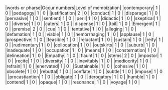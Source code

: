 |words or pharse|Occur numbers|Level of memoization|
|contemporary|  1  |  0  |
|pedagogy|  1  |  0  |
|justification|  2  |  0  |
|conduct|  1  |  0  |
|disparage|  1  |  0  |
|pervasive|  1  |  0  |
|sentient|  1  |  0  |
|peril|  1  |  0  |
|didactic|  1  |  0  |
|skeptical|  1  |  0  |
|diverse|  1  |  0  |
|caters|  1  |  0  |
|dispense|  1  |  0  |
|toil|  1  |  0  |
|Emergent|  1  |  0  |
|premise|  2  |  0  |
|cue|  1  |  0  |
|tentative|  1  |  0  |
|alleging|  1  |  0  |
|defamation|  1  |  0  |
|viable|  1  |  0  |
|hemorrhaging|  1  |  0  |
|applause|  1  |  0  |
|prospective|  1  |  0  |
|feasible|  1  |  0  |
|reluctant|  1  |  0  |
|sustain|  1  |  0  |
|reify|  1  |  0  |
|rudimentary|  1  |  0  |
|collocation|  1  |  0  |
|outskirts|  1  |  0  |
|suburb|  1  |  0  |
|inadequate|  1  |  0  |
|occupation|  1  |  0  |
|means|  1  |  0  |
|consternation|  1  |  0  |
|delineation|  1  |  0  |
|Empathy|  1  |  0  |
|flaunt|  1  |  0  |
|stems|  2  |  0  |
|impostor|  1  |  0  |
|recite|  1  |  0  |
|diversity|  1  |  0  |
|inevitably|  1  |  0  |
|mediocrity|  1  |  0  |
|refrain|  1  |  0  |
|enervated|  1  |  0  |
|Sustainable|  1  |  0  |
|cohesive|  1  |  0  |
|obsolete|  1  |  0  |
|rebuttal|  1  |  0  |
|conflate|  1  |  0  |
|subtle|  1  |  0  |
|impose|  1  |  0  |
|procastiantion|  1  |  0  |
|obligate|  1  |  0  |
|derogatory|  1  |  0  |
|humble|  1  |  0  |
|contend|  1  |  0  |
|opaque|  1  |  0  |
|resonance|  1  |  0  |
|voyage|  1  |  0  |
